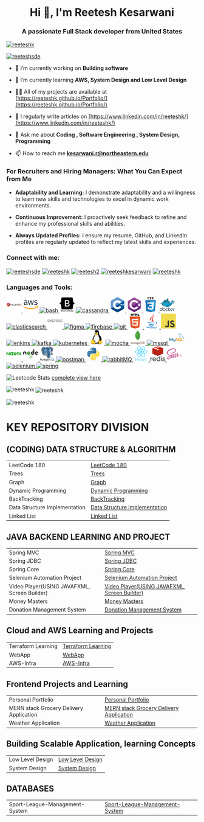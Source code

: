 <h1 align="center">Hi 👋, I'm Reetesh Kesarwani</h1>
<h3 align="center">A passionate Full Stack developer from United States</h3>

<p align="left"> <a href="https://github.com/ryo-ma/github-profile-trophy"><img src="https://github-profile-trophy.vercel.app/?username=reeteshk" alt="reeteshk" /></a> </p>




<p align="left"> <a href="https://twitter.com/reeteshsde" target="blank"><img src="https://img.shields.io/twitter/follow/reeteshsde?logo=twitter&style=for-the-badge" alt="reeteshsde" /></a> </p>




- 🔭 I’m currently working on **Building software**

- 🌱 I’m currently learning **AWS, System Design and Low Level Design**

- 👨‍💻 All of my projects are available at [https://reeteshk.github.io/Portfolio/](https://reeteshk.github.io/Portfolio/)

- 📝 I regularly write articles on [https://www.linkedin.com/in/reeteshk/](https://www.linkedin.com/in/reeteshk/)


- 💬 Ask me about **Coding , Software Engineering , System Design, Programming**

- 📫 How to reach me **kesarwani.r@northeastern.edu**

### For Recruiters and Hiring Managers: What You Can Expect from Me
  


- **Adaptability and Learning:** I demonstrate adaptability and a willingness to learn new skills and technologies to excel in dynamic work environments.

- **Continuous Improvement:** I proactively seek feedback to refine and enhance my professional skills and abilities.

- **Always Updated Profiles:** I ensure my resume, GitHub, and LinkedIn profiles are regularly updated to reflect my latest skills and experiences.



<h3 align="left">Connect with me:</h3>
<p align="left">
<a href="https://twitter.com/reeteshsde" target="blank"><img align="center" src="https://raw.githubusercontent.com/rahuldkjain/github-profile-readme-generator/master/src/images/icons/Social/twitter.svg" alt="reeteshsde" height="30" width="40" /></a>
<a href="https://linkedin.com/in/reeteshk" target="blank"><img align="center" src="https://raw.githubusercontent.com/rahuldkjain/github-profile-readme-generator/master/src/images/icons/Social/linked-in-alt.svg" alt="reeteshk" height="30" width="40" /></a>
<a href="https://fb.com/reetesh2" target="blank"><img align="center" src="https://raw.githubusercontent.com/rahuldkjain/github-profile-readme-generator/master/src/images/icons/Social/facebook.svg" alt="reetesh2" height="30" width="40" /></a>
<a href="https://instagram.com/reetesh_kesarwani" target="blank"><img align="center" src="https://raw.githubusercontent.com/rahuldkjain/github-profile-readme-generator/master/src/images/icons/Social/instagram.svg" alt="reeteshkesarwani" height="30" width="40" /></a>
<a href="https://www.leetcode.com/reeteshk" target="blank"><img align="center" src="https://raw.githubusercontent.com/rahuldkjain/github-profile-readme-generator/master/src/images/icons/Social/leet-code.svg" alt="reeteshk" height="30" width="40" /></a>
</p>

<h3 align="left">Languages and Tools:</h3>
<p align="left"> <a href="https://angular.io" target="_blank" rel="noreferrer"> <img src="https://raw.githubusercontent.com/devicons/devicon/master/icons/angularjs/angularjs-original-wordmark.svg" alt="angularjs" width="40" height="40"/> </a> <a href="https://aws.amazon.com" target="_blank" rel="noreferrer"> <img src="https://raw.githubusercontent.com/devicons/devicon/master/icons/amazonwebservices/amazonwebservices-original-wordmark.svg" alt="aws" width="40" height="40"/> </a> <a href="https://www.gnu.org/software/bash/" target="_blank" rel="noreferrer"> <img src="https://www.vectorlogo.zone/logos/gnu_bash/gnu_bash-icon.svg" alt="bash" width="40" height="40"/> </a> <a href="https://getbootstrap.com" target="_blank" rel="noreferrer"> <img src="https://raw.githubusercontent.com/devicons/devicon/master/icons/bootstrap/bootstrap-plain-wordmark.svg" alt="bootstrap" width="40" height="40"/> </a> <a href="https://cassandra.apache.org/" target="_blank" rel="noreferrer"> <img src="https://www.vectorlogo.zone/logos/apache_cassandra/apache_cassandra-icon.svg" alt="cassandra" width="40" height="40"/> </a> <a href="https://www.w3schools.com/cpp/" target="_blank" rel="noreferrer"> <img src="https://raw.githubusercontent.com/devicons/devicon/master/icons/cplusplus/cplusplus-original.svg" alt="cplusplus" width="40" height="40"/> </a> <a href="https://www.w3schools.com/cs/" target="_blank" rel="noreferrer"> <img src="https://raw.githubusercontent.com/devicons/devicon/master/icons/csharp/csharp-original.svg" alt="csharp" width="40" height="40"/> </a> <a href="https://www.w3schools.com/css/" target="_blank" rel="noreferrer"> <img src="https://raw.githubusercontent.com/devicons/devicon/master/icons/css3/css3-original-wordmark.svg" alt="css3" width="40" height="40"/> </a> <a href="https://www.docker.com/" target="_blank" rel="noreferrer"> <img src="https://raw.githubusercontent.com/devicons/devicon/master/icons/docker/docker-original-wordmark.svg" alt="docker" width="40" height="40"/> </a> <a href="https://www.elastic.co" target="_blank" rel="noreferrer"> <img src="https://www.vectorlogo.zone/logos/elastic/elastic-icon.svg" alt="elasticsearch" width="40" height="40"/> </a> <a href="https://expressjs.com" target="_blank" rel="noreferrer"> <img src="https://raw.githubusercontent.com/devicons/devicon/master/icons/express/express-original-wordmark.svg" alt="express" width="40" height="40"/> </a> <a href="https://www.figma.com/" target="_blank" rel="noreferrer"> <img src="https://www.vectorlogo.zone/logos/figma/figma-icon.svg" alt="figma" width="40" height="40"/> </a> <a href="https://firebase.google.com/" target="_blank" rel="noreferrer"> <img src="https://www.vectorlogo.zone/logos/firebase/firebase-icon.svg" alt="firebase" width="40" height="40"/> </a> <a href="https://git-scm.com/" target="_blank" rel="noreferrer"> <img src="https://www.vectorlogo.zone/logos/git-scm/git-scm-icon.svg" alt="git" width="40" height="40"/> </a> <a href="https://www.w3.org/html/" target="_blank" rel="noreferrer"> <img src="https://raw.githubusercontent.com/devicons/devicon/master/icons/html5/html5-original-wordmark.svg" alt="html5" width="40" height="40"/> </a> <a href="https://www.java.com" target="_blank" rel="noreferrer"> <img src="https://raw.githubusercontent.com/devicons/devicon/master/icons/java/java-original.svg" alt="java" width="40" height="40"/> </a> <a href="https://developer.mozilla.org/en-US/docs/Web/JavaScript" target="_blank" rel="noreferrer"> <img src="https://raw.githubusercontent.com/devicons/devicon/master/icons/javascript/javascript-original.svg" alt="javascript" width="40" height="40"/> </a> <a href="https://www.jenkins.io" target="_blank" rel="noreferrer"> <img src="https://www.vectorlogo.zone/logos/jenkins/jenkins-icon.svg" alt="jenkins" width="40" height="40"/> </a> <a href="https://kafka.apache.org/" target="_blank" rel="noreferrer"> <img src="https://www.vectorlogo.zone/logos/apache_kafka/apache_kafka-icon.svg" alt="kafka" width="40" height="40"/> </a> <a href="https://kubernetes.io" target="_blank" rel="noreferrer"> <img src="https://www.vectorlogo.zone/logos/kubernetes/kubernetes-icon.svg" alt="kubernetes" width="40" height="40"/> </a> <a href="https://www.linux.org/" target="_blank" rel="noreferrer"> <img src="https://raw.githubusercontent.com/devicons/devicon/master/icons/linux/linux-original.svg" alt="linux" width="40" height="40"/> </a> <a href="https://mochajs.org" target="_blank" rel="noreferrer"> <img src="https://www.vectorlogo.zone/logos/mochajs/mochajs-icon.svg" alt="mocha" width="40" height="40"/> </a> <a href="https://www.mongodb.com/" target="_blank" rel="noreferrer"> <img src="https://raw.githubusercontent.com/devicons/devicon/master/icons/mongodb/mongodb-original-wordmark.svg" alt="mongodb" width="40" height="40"/> </a> <a href="https://www.microsoft.com/en-us/sql-server" target="_blank" rel="noreferrer"> <img src="https://www.svgrepo.com/show/303229/microsoft-sql-server-logo.svg" alt="mssql" width="40" height="40"/> </a> <a href="https://www.mysql.com/" target="_blank" rel="noreferrer"> <img src="https://raw.githubusercontent.com/devicons/devicon/master/icons/mysql/mysql-original-wordmark.svg" alt="mysql" width="40" height="40"/> </a> <a href="https://www.nginx.com" target="_blank" rel="noreferrer"> <img src="https://raw.githubusercontent.com/devicons/devicon/master/icons/nginx/nginx-original.svg" alt="nginx" width="40" height="40"/> </a> <a href="https://nodejs.org" target="_blank" rel="noreferrer"> <img src="https://raw.githubusercontent.com/devicons/devicon/master/icons/nodejs/nodejs-original-wordmark.svg" alt="nodejs" width="40" height="40"/> </a> <a href="https://www.postgresql.org" target="_blank" rel="noreferrer"> <img src="https://raw.githubusercontent.com/devicons/devicon/master/icons/postgresql/postgresql-original-wordmark.svg" alt="postgresql" width="40" height="40"/> </a> <a href="https://postman.com" target="_blank" rel="noreferrer"> <img src="https://www.vectorlogo.zone/logos/getpostman/getpostman-icon.svg" alt="postman" width="40" height="40"/> </a> <a href="https://www.python.org" target="_blank" rel="noreferrer"> <img src="https://raw.githubusercontent.com/devicons/devicon/master/icons/python/python-original.svg" alt="python" width="40" height="40"/> </a> <a href="https://www.rabbitmq.com" target="_blank" rel="noreferrer"> <img src="https://www.vectorlogo.zone/logos/rabbitmq/rabbitmq-icon.svg" alt="rabbitMQ" width="40" height="40"/> </a> <a href="https://reactjs.org/" target="_blank" rel="noreferrer"> <img src="https://raw.githubusercontent.com/devicons/devicon/master/icons/react/react-original-wordmark.svg" alt="react" width="40" height="40"/> </a> <a href="https://redis.io" target="_blank" rel="noreferrer"> <img src="https://raw.githubusercontent.com/devicons/devicon/master/icons/redis/redis-original-wordmark.svg" alt="redis" width="40" height="40"/> </a> <a href="https://sass-lang.com" target="_blank" rel="noreferrer"> <img src="https://raw.githubusercontent.com/devicons/devicon/master/icons/sass/sass-original.svg" alt="sass" width="40" height="40"/> </a> <a href="https://www.selenium.dev" target="_blank" rel="noreferrer"> <img src="https://raw.githubusercontent.com/detain/svg-logos/780f25886640cef088af994181646db2f6b1a3f8/svg/selenium-logo.svg" alt="selenium" width="40" height="40"/> </a> <a href="https://spring.io/" target="_blank" rel="noreferrer"> <img src="https://www.vectorlogo.zone/logos/springio/springio-icon.svg" alt="spring" width="40" height="40"/> </a> </p>

![Leetcode Stats](https://leetcard.jacoblin.cool/reeteshk?font=milonga)
<a href="https://leetcode.com/reeteshk"> complete view here  </a>

<p><img align="left" src="https://github-readme-stats.vercel.app/api/top-langs?username=reeteshk&show_icons=true&locale=en&layout=compact" alt="reeteshk" /></p>

<p>&nbsp;<img align="center" src="https://github-readme-stats.vercel.app/api?username=reeteshk&show_icons=true&locale=en" alt="reeteshk" /></p>

<p><img align="center" src="https://github-readme-streak-stats.herokuapp.com/?user=reeteshk&" alt="reeteshk" /></p>




# KEY REPOSITORY DIVISION 


<h2> (CODING) DATA STRUCTURE & ALGORITHM</h2>


<table>
  <tr>
    <td > LeetCode 180 </td>
    <td> <a href="https://github.com/reeteshk/Leetcode180"> LeetCode 180 </a></td>
  </tr>
  <tr>
    <td > Trees </td>
    <td> <a href="https://github.com/reeteshk/Trees"> Trees </a></td>
  </tr>
   <tr>
   <td > Graph </td>
    <td> <a href="https://github.com/reeteshk/Graph"> Graph </a></td>
  </tr>
   <tr>
   <td > Dynamic Programming </td>
    <td> <a href="https://github.com/reeteshk/DP"> Dynamic Programming </a></td>
  </tr>
   <tr>
   <td > BackTracking </td>
    <td> <a href="https://github.com/reeteshk/BackTracking"> BackTracking</a></td>
  </tr>
 <tr>
 <td > Data Structure Implementation </td>
    <td> <a href="https://github.com/reeteshk/Data-Structure-Implementation"> Data Structure Implementation </a></td>
  </tr>
   <td > Linked List </td>
    <td> <a href="https://github.com/reeteshk/LinkedList"> Linked List </a></td>
  </tr>
</table>



<h2> JAVA BACKEND LEARNING AND PROJECT </h2>


<table>
  <tr>
    <td > Spring MVC </td>
    <td> <a href="https://github.com/reeteshk/springMVC"> Spring MVC </a></td>
  </tr>
  <tr>
    <td > Spring JDBC </td>
    <td> <a href="https://github.com/reeteshk/springJDBC"> Spring JDBC </a></td>
  </tr>
   <tr>
   <td > Spring Core </td>
    <td> <a href="https://github.com/reeteshk/SpringCore"> Spring Core </a></td>
  </tr>
   <tr>
   <td > Selenium Automation Project </td>
    <td> <a href="https://github.com/reeteshk/Selenium-Automation-Management"> Selenium Automation Project </a></td>
  </tr>
   <tr>
   <td > Video Player(USING JAVAFXML, Screen Builder) </td>
    <td> <a href="https://github.com/reeteshk/VideoPlayer"> Video Player(USING JAVAFXML, Screen Builder) </a></td>
  </tr>
 <tr>
 <td > Money Masters </td>
    <td> <a href="https://github.com/reeteshk/MoneyMasters"> Money Masters  </a></td>
  </tr>
  <tr>
 <td > Donation Management System </td>
    <td> <a href="https://github.com/reeteshk/Donation-Management-System"> Donation Management System  </a></td>
  </tr>
</table>


<h2> Cloud and AWS Learning and Projects </h2>


<table>
  <tr>
    <td > Terraform Learning </td>
    <td> <a href="https://github.com/reeteshk/Terraform-Learning"> Terraform Learning </a></td>
  </tr>
  <tr>
    <td > WebApp </td>
    <td> <a href="https://github.com/reeteshk/webapp"> WebApp </a></td>
  </tr>
   <tr>
   <td > AWS-Infra </td>
    <td> <a href="https://github.com/reeteshk/aws-infra"> AWS-Infra </a></td>
  </tr>
</table>

<h2> Frontend Projects and Learning </h2>


<table>
  <tr>
    <td > Personal Portfolio </td>
    <td> <a href="https://github.com/reeteshk/Portfolio"> Personal Portfolio  </a></td>
  </tr>
  <tr>
   <td > MERN stack Grocery Delivery Application </td>
    <td> <a href="https://github.com/reeteshk/FinalProject_WebDesign">MERN stack Grocery Delivery Application  </a></td>
  </tr>
  <tr>
    <td > Weather Application </td>
    <td> <a href="https://github.com/reeteshk/weatherApp"> Weather Application </a></td>
  </tr>
</table>


<h2> Building Scalable Application, learning Concepts </h2>


<table>
  <tr>
    <td > Low Level Design </td>
    <td> <a href="https://github.com/reeteshk/LLD"> Low Level Design </a></td>
  </tr>
  <tr>

<tr>
    <td > System Design </td>
    <td> <a href="https://github.com/reeteshk/System-Design"> System Design </a></td>
  </tr>
  <tr>
  
</table>


<h2> DATABASES </h2>


<table>
  <tr>
    <td > Sport-League-Management-System </td>
    <td> <a href="https://github.com/reeteshk/Sport-League-Management-System"> Sport-League-Management-System </a></td>
  </tr>
  <tr>
  
</table>